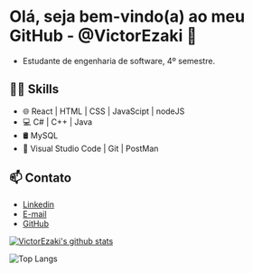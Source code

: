 # Olá, seja bem-vindo(a) ao meu GitHub - @VictorEzaki 👋

- Estudante de engenharia de software, 4º semestre.

## 👨‍💻 Skills
- 🌐 React | HTML | CSS | JavaScipt | nodeJS
- 💻 C# | C++ | Java
- 🛢  MySQL  
- 🔧 Visual Studio Code | Git | PostMan

## 📫 Contato
- [Linkedin](https://www.linkedin.com/in/victor-ezaki/)
- [E-mail](victorezaki19@gmail.com)
- [GitHub](https://github.com/VictorEzaki)
  
 [![VictorEzaki's github stats](https://github-readme-stats.vercel.app/api?username=VictorEzaki&show_icons=true&&theme=radical&hide=["contribs","issues"])](https://github.com/VictorEzaki)
 
 ![Top Langs](https://github-readme-stats.vercel.app/api/top-langs/?username=victorezaki&hide_progress=true&&theme=radical)


